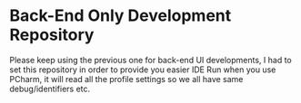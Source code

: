 # Back-End Only Development Repository

Please keep using the previous one for back-end UI developments, I had to set this repository in order to provide you easier IDE Run when you use PCharm, it will read all the profile settings so we all have same debug/identifiers etc.
